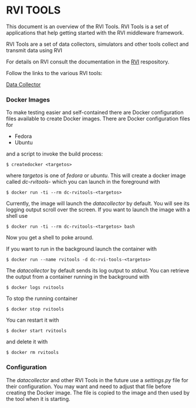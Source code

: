 RVI TOOLS
=========

This document is an overview of the RVI Tools. RVI Tools is a set of 
applications that help getting started with the RVI middleware framework.

RVI Tools are a set of data collectors, simulators and other tools collect
and transmit data using RVI

For details on RVI consult the documentation in the
[RVI](https://github.com/PDXostc/rvi) respository.

Follow the links to the various RVI tools:

[Data Collector](https://github.com/PDXostc/rvitools/tree/master/datacollector)


### Docker Images

To make testing easier and self-contained there are Docker configuration files
available to create Docker images. There are Docker configuration files for

* Fedora
* Ubuntu

and a script to invoke the build process:

    $ createdocker <targetos>
    
where *targetos* is one of *fedora* or *ubuntu*. This will create a docker image
called *dc-rvitools-<targetos>* which you can launch in the foreground with

    $ docker run -ti --rm dc-rvitools-<targetos>
    
Currently, the image will launch the *datacollector* by default. You will see its
logging output scroll over the screen. If you want to launch the image with a
shell use

    $ docker run -ti --rm dc-rvitools-<targetos> bash
    
Now you get a shell to poke around.

If you want to run in the background launch the container with

    $ docker run --name rvitools -d dc-rvi-tools-<targetos>
    
The *datacollector* by default sends its log output to *stdout*. You can retrieve
the output from a container running in the background with

    $ docker logs rvitools

To stop the running container

    $ docker stop rvitools
    
You can restart it with

    $ docker start rvitools
    
and delete it with

    $ docker rm rvitools


### Configuration

The *datacollector* and other RVI Tools in the future use a *settings.py* file
for their configuration. You may want and need to adjust that file before
creating the Docker image. The file is copied to the image and then used by the
tool when it is starting.



